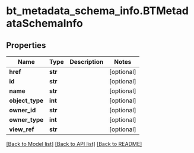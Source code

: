 # bt_metadata_schema_info.BTMetadataSchemaInfo

## Properties
Name | Type | Description | Notes
------------ | ------------- | ------------- | -------------
**href** | **str** |  | [optional] 
**id** | **str** |  | [optional] 
**name** | **str** |  | [optional] 
**object_type** | **int** |  | [optional] 
**owner_id** | **str** |  | [optional] 
**owner_type** | **int** |  | [optional] 
**view_ref** | **str** |  | [optional] 

[[Back to Model list]](../README.md#documentation-for-models) [[Back to API list]](../README.md#documentation-for-api-endpoints) [[Back to README]](../README.md)



